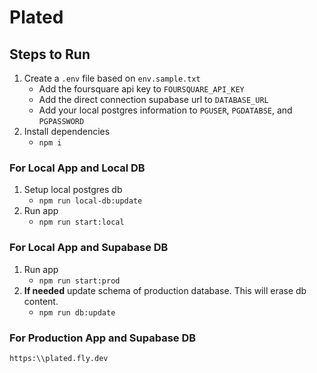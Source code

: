 # Plated

## Steps to Run

1. Create a `.env` file based on `env.sample.txt`
    - Add the foursquare api key to `FOURSQUARE_API_KEY`
    - Add the direct connection supabase url to `DATABASE_URL`
    - Add your local postgres information to `PGUSER`, `PGDATABSE`, and `PGPASSWORD`
2. Install dependencies
    - `npm i`

### For Local App and Local DB

1. Setup local postgres db
    - `npm run local-db:update`
2. Run app
    - `npm run start:local`

### For Local App and Supabase DB
1. Run app
    - `npm run start:prod`
2. **If needed** update schema of production database. This will erase db content.
    - `npm run db:update`

### For Production App and Supabase DB
`https:\\plated.fly.dev`